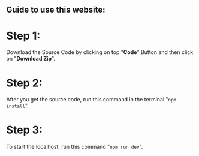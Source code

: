 ## Guide to use this website:

# Step 1: 
Download the Source Code by clicking on top "**Code**" Button and then click on "**Download Zip**".

# Step 2: 
After you get the source code, run this command in the terminal "`npm install`".

# Step 3: 
To start the localhost, run this command "`npm run dev`".